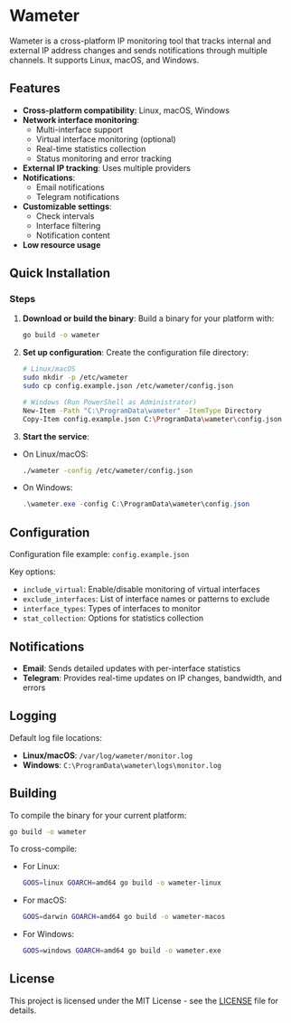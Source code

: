 # Wameter

Wameter is a cross-platform IP monitoring tool that tracks internal and external IP address changes and sends notifications through multiple channels. It supports Linux, macOS, and Windows.

## Features

- **Cross-platform compatibility**: Linux, macOS, Windows
- **Network interface monitoring**:
  - Multi-interface support
  - Virtual interface monitoring (optional)
  - Real-time statistics collection
  - Status monitoring and error tracking
- **External IP tracking**: Uses multiple providers
- **Notifications**:
  - Email notifications
  - Telegram notifications
- **Customizable settings**:
  - Check intervals
  - Interface filtering
  - Notification content
- **Low resource usage**

## Quick Installation

### Steps

1. **Download or build the binary**:
   Build a binary for your platform with:

   ```bash
   go build -o wameter
   ```

2. **Set up configuration**:
   Create the configuration file directory:

   ```bash
   # Linux/macOS
   sudo mkdir -p /etc/wameter
   sudo cp config.example.json /etc/wameter/config.json

   # Windows (Run PowerShell as Administrator)
   New-Item -Path "C:\ProgramData\wameter" -ItemType Directory
   Copy-Item config.example.json C:\ProgramData\wameter\config.json
   ```

3. **Start the service**:

- On Linux/macOS:

  ```bash
  ./wameter -config /etc/wameter/config.json
  ```

- On Windows:

  ```powershell
  .\wameter.exe -config C:\ProgramData\wameter\config.json
  ```

## Configuration

Configuration file example: `config.example.json`

Key options:

- `include_virtual`: Enable/disable monitoring of virtual interfaces
- `exclude_interfaces`: List of interface names or patterns to exclude
- `interface_types`: Types of interfaces to monitor
- `stat_collection`: Options for statistics collection

## Notifications

- **Email**: Sends detailed updates with per-interface statistics
- **Telegram**: Provides real-time updates on IP changes, bandwidth, and errors

## Logging

Default log file locations:

- **Linux/macOS**: `/var/log/wameter/monitor.log`
- **Windows**: `C:\ProgramData\wameter\logs\monitor.log`

## Building

To compile the binary for your current platform:

```bash
go build -o wameter
```

To cross-compile:

- For Linux:

  ```bash
  GOOS=linux GOARCH=amd64 go build -o wameter-linux
  ```

- For macOS:

  ```bash
  GOOS=darwin GOARCH=amd64 go build -o wameter-macos
  ```

- For Windows:

  ```bash
  GOOS=windows GOARCH=amd64 go build -o wameter.exe
  ```

## License

This project is licensed under the MIT License - see the [LICENSE](LICENSE) file for details.

